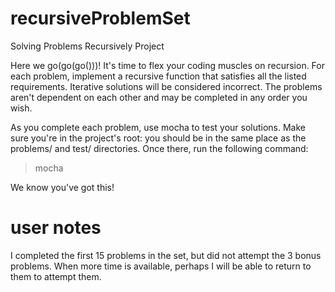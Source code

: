 # recursiveProblemSet
Solving Problems Recursively Project

Here we go(go(go()))! It's time to flex your coding muscles on recursion. For each problem, implement a recursive function that satisfies all the listed requirements. Iterative solutions will be considered incorrect. The problems aren't dependent on each other and may be completed in any order you wish.

As you complete each problem, use mocha to test your solutions. Make sure you're in the project's root: you should be in the same place as the problems/ and test/ directories. Once there, run the following command:

> mocha

We know you've got this!

# user notes
I completed the first 15 problems in the set, but did not attempt the 3 bonus problems. When more time is available, perhaps I will be able to return to them to attempt them.